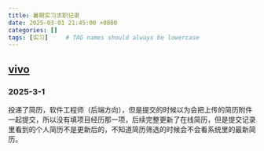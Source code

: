 ```yaml
---
title: 暑期实习求职记录
date: 2025-03-01 21:45:00 +0800
categories: []
tags: [实习]     # TAG names should always be lowercase
---
```


## [vivo](https://hr-campus.vivo.com/)

### 2025-3-1 
投递了简历，软件工程师（后端方向），但是提交的时候以为会把上传的简历附件一起提交，所以没有填项目经历那一项，后续完整更新了在线简历，但是提交记录里看到的个人简历不是更新后的，不知道简历筛选的时候会不会看系统里的最新简历。
